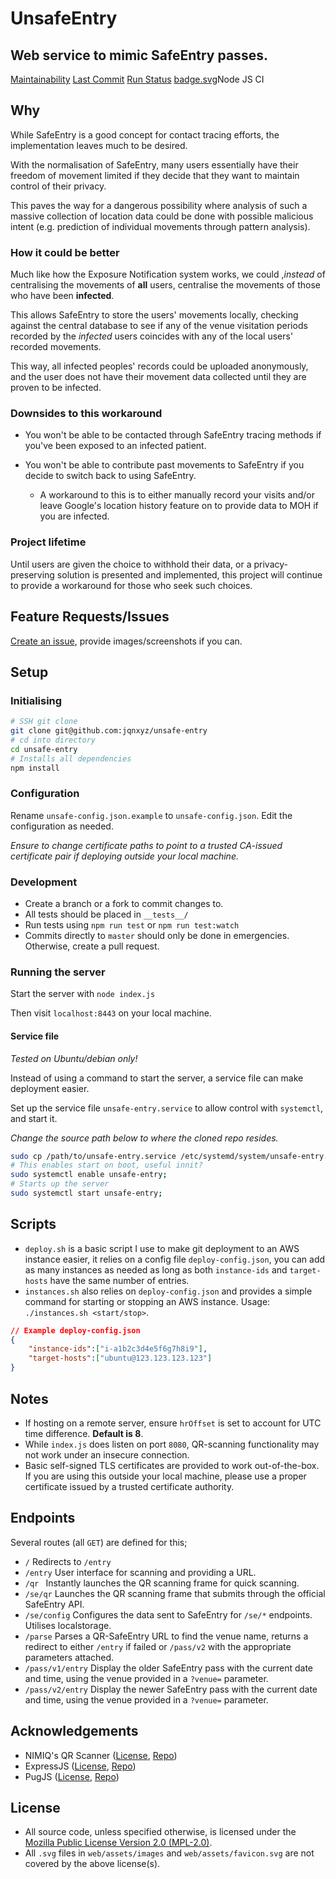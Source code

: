 # UnsafeEntry

## Web service to mimic SafeEntry passes.
[Maintainability](https://codeclimate.com/github/Jqnxyz/unsafe-entry/maintainability)
[Last Commit]()
[Run Status]()
[<a href='README/badge.svg'>badge.svg</a>Node JS CI]()

## Why
While SafeEntry is a good concept for contact tracing efforts, the implementation leaves much to be desired.

With the normalisation of SafeEntry, many users essentially have their freedom of movement limited if they decide that they want to maintain control of their privacy.

This paves the way for a dangerous possibility where analysis of such a massive collection of location data could be done with possible malicious intent (e.g. prediction of individual movements through pattern analysis).

### How it could be better
Much like how the Exposure Notification system works, we could ,*instead* of centralising the movements of **all** users, centralise the movements of those who have been **infected**.

This allows SafeEntry to store the users' movements locally, checking against the central database to see if any of the venue visitation periods recorded by the *infected* users coincides with any of the local users' recorded movements.

This way, all infected peoples' records could be uploaded anonymously, and the user does not have their movement data collected until they are proven to be infected.

### Downsides to this workaround

* You won't be able to be contacted through SafeEntry tracing methods if you've been exposed to an infected patient.

* You won't be able to contribute past movements to SafeEntry if you decide to switch back to using SafeEntry.
	* A workaround to this is to either manually record your visits and/or leave Google's location history feature on to provide data to MOH if you are infected.

### Project lifetime
Until users are given the choice to withhold their data, or a privacy-preserving solution is presented and implemented, this project will continue to provide a workaround for those who seek such choices.

## Feature Requests/Issues
[Create an issue](https://github.com/Jqnxyz/unsafe-entry/issues/new), provide images/screenshots if you can.

## Setup
### Initialising
```sh
# SSH git clone
git clone git@github.com:jqnxyz/unsafe-entry
# cd into directory
cd unsafe-entry
# Installs all dependencies
npm install
```

### Configuration
Rename `unsafe-config.json.example` to `unsafe-config.json`. Edit the configuration as needed.

*Ensure to change certificate paths to point to a trusted CA-issued certificate pair if deploying outside your local machine.*

### Development
* Create a branch or a fork to commit changes to.
* All tests should be placed in `__tests__/`
* Run tests using `npm run test` or `npm run test:watch`
* Commits directly to `master` should only be done in emergencies. Otherwise, create a pull request.

### Running the server
Start the server with `node index.js`

Then visit `localhost:8443` on your local machine.

#### Service file
*Tested on Ubuntu/debian only!*

Instead of using a command to start the server, a service file can make deployment easier.

Set up the service file `unsafe-entry.service` to allow control with `systemctl`, and start it.

*Change the source path below to where the cloned repo resides.*

```sh
sudo cp /path/to/unsafe-entry.service /etc/systemd/system/unsafe-entry.service; 
# This enables start on boot, useful innit?
sudo systemctl enable unsafe-entry;
# Starts up the server
sudo systemctl start unsafe-entry; 
```

## Scripts
* `deploy.sh` is a basic script I use to make git deployment to an AWS instance easier, it relies on a config file `deploy-config.json`, you can add as many instances as needed as long as both `instance-ids` and `target-hosts` have the same number of entries.
* `instances.sh` also relies on `deploy-config.json` and provides a simple command for starting or stopping an AWS instance. Usage: `./instances.sh <start/stop>`.

```json
// Example deploy-config.json
{
	"instance-ids":["i-a1b2c3d4e5f6g7h8i9"],
	"target-hosts":["ubuntu@123.123.123.123"]
}
```

## Notes
* If hosting on a remote server, ensure `hrOffset` is set to account for UTC time difference. **Default is 8**.
* While `index.js` does listen on port `8080`, QR-scanning functionality may not work under an insecure connection.
* Basic self-signed TLS certificates are provided to work out-of-the-box. If you are using this outside your local machine, please use a proper certificate issued by a trusted certificate authority.

## Endpoints
Several routes (all `GET`) are defined for this;
* `/`
Redirects to `/entry`
* `/entry`
User interface for scanning and providing a URL.
* `/qr `
Instantly launches the QR scanning frame for quick scanning.
* `/se/qr`
Launches the QR scanning frame that submits through the official SafeEntry API.
* `/se/config`
Configures the data sent to SafeEntry for `/se/*` endpoints. Utilises localstorage.
* `/parse`
Parses a QR-SafeEntry URL to find the venue name, returns a redirect to either `/entry` if failed or `/pass/v2` with the appropriate parameters attached.
* `/pass/v1/entry`
Display the older SafeEntry pass with the current date and time, using the venue provided in a `?venue=` parameter.
* `/pass/v2/entry`
Display the newer SafeEntry pass with the current date and time, using the venue provided in a `?venue=` parameter.

## Acknowledgements
* NIMIQ's QR Scanner ([License](Licenses/QR-SCANNER-LICENSE), [Repo](https://github.com/nimiq/qr-scanner))
* ExpressJS ([License](Licenses/EXPRESS-LICENSE), [Repo](https://github.com/expressjs/express))
* PugJS ([License](Licenses/PUG-LICENSE), [Repo](https://github.com/pugjs/pug))

## License
* All source code, unless specified otherwise, is licensed under the [Mozilla Public License Version 2.0 (MPL-2.0)](LICENSE.md).
* All `.svg` files in `web/assets/images` and `web/assets/favicon.svg` are not covered by the above license(s).